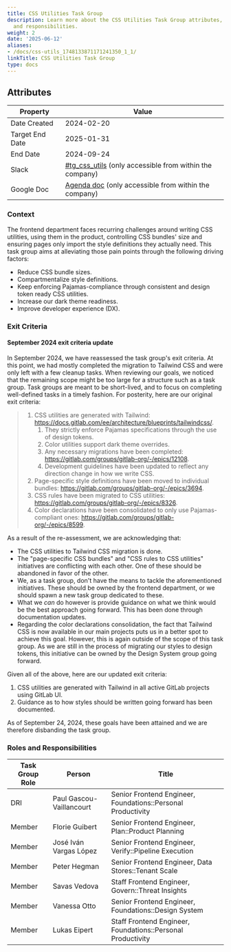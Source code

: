 ```yaml
---
title: CSS Utilities Task Group
description: Learn more about the CSS Utilities Task Group attributes, goals, roles
  and responsibilities.
weight: 2
date: '2025-06-12'
aliases:
- /docs/css-utils_1748133871171241350_1_1/
linkTitle: CSS Utilities Task Group
type: docs
---
```


## Attributes

| Property        | Value                                                                                                                                   |
| --------------- | --------------------------------------------------------------------------------------------------------------------------------------- |
| Date Created    | 2024-02-20                                                                                                                              |
| Target End Date | 2025-01-31                                                                                                                              |
| End Date        | 2024-09-24                                                                                                                              |
| Slack           | [#tg_css_utils](https://gitlab.enterprise.slack.com/archives/C05CPKD5GTD) (only accessible from within the company)                     |
| Google Doc      | [Agenda doc](https://docs.google.com/document/d/1BorO_g9WWrNiVpE0yugbPhf0gkHEWXQPp9bknDDWXtU) (only accessible from within the company) |

### Context

The frontend department faces recurring challenges around writing CSS utilities, using them in the
product, controlling CSS bundles' size and ensuring pages only import the style definitions they
actually need. This task group aims at alleviating those pain points through the following driving
factors:

- Reduce CSS bundle sizes.
- Compartmentalize style definitions.
- Keep enforcing Pajamas-compliance through consistent and design token ready CSS utilities.
- Increase our dark theme readiness.
- Improve developer experience (DX).

### Exit Criteria

#### September 2024 exit criteria update

In September 2024, we have reassessed the task group's exit criteria. At this point, we had mostly
completed the migration to Tailwind CSS and were only left with a few cleanup tasks. When reviewing
our goals, we noticed that the remaining scope might be too large for a structure such as a task
group. Task groups are meant to be short-lived, and to focus on completing well-defined tasks in a
timely fashion. For posterity, here are our original exit criteria:

> 1. CSS utilities are generated with Tailwind: <https://docs.gitlab.com/ee/architecture/blueprints/tailwindcss/>.
>     1. They strictly enforce Pajamas specifications through the use of design tokens.
>     1. Color utilities support dark theme overrides.
>     1. Any necessary migrations have been completed: https://gitlab.com/groups/gitlab-org/-/epics/12108.
>     1. Development guidelines have been updated to reflect any direction change in how we write CSS.
> 1. Page-specific style definitions have been moved to individual bundles: https://gitlab.com/groups/gitlab-org/-/epics/3694.
> 1. CSS rules have been migrated to CSS utilities: https://gitlab.com/groups/gitlab-org/-/epics/8326.
> 1. Color declarations have been consolidated to only use Pajamas-compliant ones: https://gitlab.com/groups/gitlab-org/-/epics/8599.

As a result of the re-assessment, we are acknowledging that:

- The CSS utilities to Tailwind CSS migration is done.
- The "page-specific CSS bundles" and "CSS rules to CSS utilities" initiatives are conflicting with
  each other. One of these should be abandoned in favor of the other.
- We, as a task group, don't have the means to tackle the aforementioned initiatives. These should
  be owned by the frontend department, or we should spawn a new task group dedicated to these.
- What we _can_ do however is provide guidance on what we think would be the best approach going
  forward. This has been done through documentation updates.
- Regarding the color declarations consolidation, the fact that Tailwind CSS is now available in our
  main projects puts us in a better spot to achieve this goal. However, this is again outside of the
  scope of this task group. As we are still in the process of migrating our styles to design tokens,
  this initiative can be owned by the Design System group going forward.

Given all of the above, here are our updated exit criteria:

1. CSS utilities are generated with Tailwind in all active GitLab projects using GitLab UI.
1. Guidance as to how styles should be written going forward has been documented.

As of September 24, 2024, these goals have been attained and we are therefore disbanding the task group.

### Roles and Responsibilities

| Task Group Role | Person                   | Title                                                        |
| --------------- | ------------------------ | ------------------------------------------------------------ |
| DRI             | Paul Gascou-Vaillancourt | Senior Frontend Engineer, Foundations::Personal Productivity |
| Member          | Florie Guibert           | Senior Frontend Engineer, Plan::Product Planning             |
| Member          | José Iván Vargas López   | Senior Frontend Engineer, Verify::Pipeline Execution         |
| Member          | Peter Hegman             | Senior Frontend Engineer, Data Stores::Tenant Scale          |
| Member          | Savas Vedova             | Staff Frontend Engineer, Govern::Threat Insights             |
| Member          | Vanessa Otto             | Senior Frontend Engineer, Foundations::Design System         |
| Member          | Lukas Eipert             | Staff Frontend Engineer, Foundations::Personal Productivity  |
